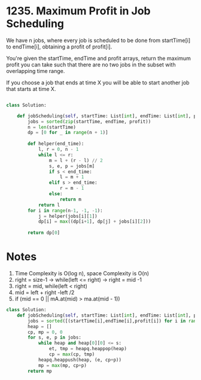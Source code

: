# 1235. Maximum Profit in Job Scheduling
We have n jobs, where every job is scheduled to be done from startTime[i] to endTime[i], obtaining a profit of profit[i].

You're given the startTime, endTime and profit arrays, return the maximum profit you can take such that there are no two jobs in the subset with overlapping time range.

If you choose a job that ends at time X you will be able to start another job that starts at time X.

```python

class Solution:

    def jobScheduling(self, startTime: List[int], endTime: List[int], profit: List[int]) -> int:
        jobs = sorted(zip(startTime, endTime, profit))
        n = len(startTime)
        dp = [0 for _ in range(n + 1)]
        
        def helper(end_time):
            l, r = 0, n - 1
            while l <= r:
                m = l + (r - l) // 2
                s, e, p = jobs[m]
                if s < end_time:
                    l = m + 1
                elif s > end_time:
                    r = m - 1
                else:
                    return m
            return l    
        for i in range(n-1, -1, -1):
            j = helper(jobs[i][1])
            dp[i] = max((dp[i+1], dp[j] + jobs[i][2]))
        
        return dp[0]
```

# Notes

1. Time Complexity is O(log n), space Complexity is O(n)
2. right = size-1  -> while(left <= right) -> right = mid -1
3. right = mid, while(left < right)
4. mid = left + right -left /2
5. if (mid == 0 || mA.at(mid) > ma.at(mid - 1))

```python
class Solution:
    def jobScheduling(self, startTime: List[int], endTime: List[int], profit: List[int]) -> int:
        jobs = sorted([(startTime[i],endTime[i],profit[i]) for i in range(len(startTime))])
        heap = []
        cp, mp = 0, 0
        for s, e, p in jobs:
            while heap and heap[0][0] <= s:
                et, tmp = heapq.heappop(heap)
                cp = max(cp, tmp)
            heapq.heappush(heap, (e, cp+p))
            mp = max(mp, cp+p)
        return mp
```